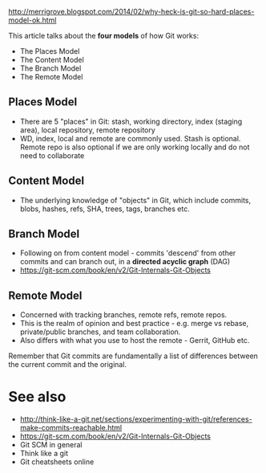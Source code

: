 http://merrigrove.blogspot.com/2014/02/why-heck-is-git-so-hard-places-model-ok.html

This article talks about the **four models** of how Git works:

- The Places Model
- The Content Model
- The Branch Model
- The Remote Model

## Places Model
- There are 5 "places" in Git: stash, working directory, index (staging area), local repository, remote repository
- WD, index, local and remote are commonly used. Stash is optional. Remote repo is also optional if we are only working locally and do not need to collaborate

## Content Model
- The underlying knowledge of "objects" in Git, which include commits, blobs, hashes, refs, SHA, trees, tags, branches etc.

## Branch Model
- Following on from content model - commits 'descend' from other commits and can branch out, in a **directed acyclic graph** (DAG)
- https://git-scm.com/book/en/v2/Git-Internals-Git-Objects

## Remote Model
- Concerned with tracking branches, remote refs, remote repos.
- This is the realm of opinion and best practice - e.g. merge vs rebase, private/public branches, and team collaboration.
- Also differs with what you use to host the remote - Gerrit, GitHub etc.

Remember that Git commits are fundamentally a list of differences between the current commit and the original.

# See also
- http://think-like-a-git.net/sections/experimenting-with-git/references-make-commits-reachable.html
- https://git-scm.com/book/en/v2/Git-Internals-Git-Objects
- Git SCM in general
- Think like a git
- Git cheatsheets online